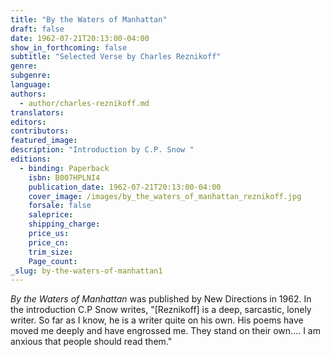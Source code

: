 ```yaml
---
title: "By the Waters of Manhattan"
draft: false
date: 1962-07-21T20:13:00-04:00
show_in_forthcoming: false
subtitle: "Selected Verse by Charles Reznikoff"
genre:
subgenre:
language:
authors:
  - author/charles-reznikoff.md
translators:
editors:
contributors:
featured_image:
description: "Introduction by C.P. Snow "
editions:
  - binding: Paperback
    isbn: B007HPLNI4
    publication_date: 1962-07-21T20:13:00-04:00
    cover_image: /images/by_the_waters_of_manhattan_reznikoff.jpg
    forsale: false
    saleprice:
    shipping_charge:
    price_us:
    price_cn:
    trim_size:
    Page_count:
_slug: by-the-waters-of-manhattan1
---
```


_By the Waters of Manhattan_ was published by New Directions in 1962. In the introduction C.P Snow writes, "[Reznikoff] is a deep, sarcastic, lonely writer. So far as I know, he is a writer quite on his own. His poems have moved me deeply and have engrossed me. They stand on their own.... I am anxious that people should read them."

